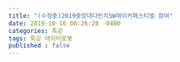 ```yaml
---
title: "(수정중)2019중앙대다빈치SW메이커페스티벌 참여"
date: 2019-10-16 08:26:28 -0400
categories: 특강
tags: 특강 데이터로봇
published : false
---
```

